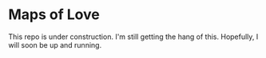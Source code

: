 Maps of Love  
============
This repo is under construction. I'm still getting the hang of this. Hopefully, I will soon be up and running.

